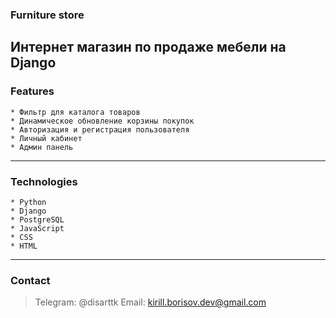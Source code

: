### Furniture store
Интернет магазин по продаже мебели на Django
---
### Features
    * Фильтр для каталога товаров
    * Динамическое обновление корзины покупок
    * Авторизация и регистрация пользователя
    * Личный кабинет
    * Админ панель
---
### Technologies
    * Python
    * Django
    * PostgreSQL
    * JavaScript
    * CSS
    * HTML
---
### Contact
> Telegram: @disarttk
> Email: kirill.borisov.dev@gmail.com
